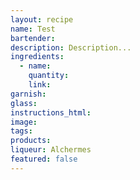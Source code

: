 ```yaml
---
layout: recipe
name: Test
bartender:
description: Description...
ingredients:
  - name:
    quantity:
    link:
garnish:
glass:
instructions_html:
image:
tags:
products:
liqueur: Alchermes
featured: false
---
```



